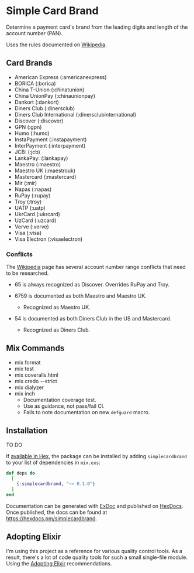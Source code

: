 # Simple Card Brand

Determine a payment card's brand from the leading digits and length of the account number (PAN).

Uses the rules documented on [Wikipedia](https://en.wikipedia.org/wiki/Payment_card_number).

## Card Brands

- American Express (:americanexpress)
- BORICA (:borica)
- China T-Union (:chinatunion)
- China UnionPay (:chinaunionpay)
- Dankort (:dankort)
- Diners Club (:dinersclub)
- Diners Club International (:dinersclubinternational)
- Discover (:discover)
- GPN (:gpn)
- Humo (:humo)
- InstaPayment (:instapayment)
- InterPayment (:interpayment)
- JCB: (:jcb)
- LankaPay: (:lankapay)
- Maestro (:maestro)
- Maestro UK (:maestrouk)
- Mastercard (:mastercard)
- Mir (:mir)
- Napas (:napas)
- RuPay (:rupay)
- Troy (:troy)
- UATP (:uatp)
- UkrCard (:ukrcard)
- UzCard (:uzcard)
- Verve (:verve)
- Visa (:visa)
- Visa Electron (:visaelectron)

### Conflicts

The [Wikipedia](https://en.wikipedia.org/wiki/Payment_card_number) page has several account number range conflicts that need to be researched.

- 65 is always recognized as Discover.
  Overrides RuPay and Troy.

- 6759 is documented as both Maestro and Maestro UK.
  - Recognized as Maestro UK.

- 54 is documented as both Diners Club in the US and Mastercard.
  - Recognized as Diners Club.

## Mix Commands

- mix format
- mix test
- mix coveralls.html
- mix credo --strict
- mix dialyzer
- mix inch
  - Documentation coverage test.
  - Use as guidance, not pass/fail CI.
  - Fails to note documentation on new `defguard` macro.

## Installation

TO DO

If [available in Hex](https://hex.pm/docs/publish), the package can be installed
by adding `simplecardbrand` to your list of dependencies in `mix.exs`:

```elixir
def deps do
  [
    {:simplecardbrand, "~> 0.1.0"}
  ]
end
```

Documentation can be generated with [ExDoc](https://github.com/elixir-lang/ex_doc)
and published on [HexDocs](https://hexdocs.pm). Once published, the docs can
be found at <https://hexdocs.pm/simplecardbrand>.

## Adopting Elixir

I'm using this project as a reference for various quality control tools.
As a result, there's a lot of code quality tools for such a small single-file module.
Using the [Adopting Elixir](https://www.kobo.com/us/en/ebook/adopting-elixir) recommendations.
